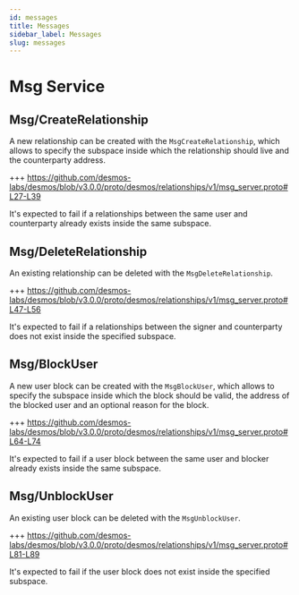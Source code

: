 ```yaml
---
id: messages
title: Messages
sidebar_label: Messages
slug: messages
---
```


# Msg Service

## Msg/CreateRelationship
A new relationship can be created with the `MsgCreateRelationship`, which allows to specify the subspace inside which the relationship should live and the counterparty address.

+++ https://github.com/desmos-labs/desmos/blob/v3.0.0/proto/desmos/relationships/v1/msg_server.proto#L27-L39

It's expected to fail if a relationships between the same user and counterparty already exists inside the same subspace. 

## Msg/DeleteRelationship
An existing relationship can be deleted with the `MsgDeleteRelationship`. 

+++ https://github.com/desmos-labs/desmos/blob/v3.0.0/proto/desmos/relationships/v1/msg_server.proto#L47-L56

It's expected to fail if a relationships between the signer and counterparty does not exist inside the specified subspace.

## Msg/BlockUser
A new user block can be created with the `MsgBlockUser`, which allows to specify the subspace inside which the block should be valid, the address of the blocked user and an optional reason for the block.

+++ https://github.com/desmos-labs/desmos/blob/v3.0.0/proto/desmos/relationships/v1/msg_server.proto#L64-L74

It's expected to fail if a user block between the same user and blocker already exists inside the same subspace.

## Msg/UnblockUser
An existing user block can be deleted with the `MsgUnblockUser`.

+++ https://github.com/desmos-labs/desmos/blob/v3.0.0/proto/desmos/relationships/v1/msg_server.proto#L81-L89

It's expected to fail if the user block does not exist inside the specified subspace.
